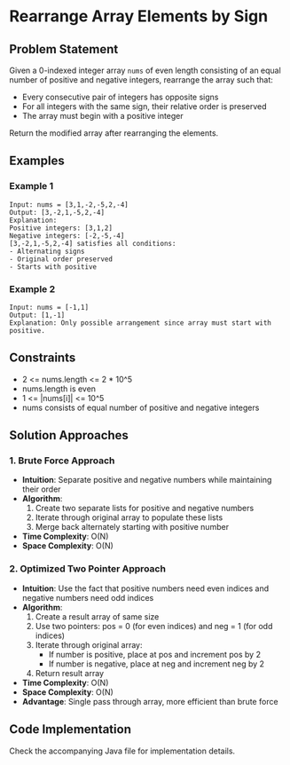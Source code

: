 # Rearrange Array Elements by Sign

## Problem Statement
Given a 0-indexed integer array `nums` of even length consisting of an equal number of positive and negative integers, rearrange the array such that:
- Every consecutive pair of integers has opposite signs
- For all integers with the same sign, their relative order is preserved
- The array must begin with a positive integer

Return the modified array after rearranging the elements.

## Examples

### Example 1
```
Input: nums = [3,1,-2,-5,2,-4]
Output: [3,-2,1,-5,2,-4]
Explanation: 
Positive integers: [3,1,2]
Negative integers: [-2,-5,-4]
[3,-2,1,-5,2,-4] satisfies all conditions:
- Alternating signs
- Original order preserved
- Starts with positive
```

### Example 2
```
Input: nums = [-1,1]
Output: [1,-1]
Explanation: Only possible arrangement since array must start with positive.
```

## Constraints
- 2 <= nums.length <= 2 * 10^5
- nums.length is even
- 1 <= |nums[i]| <= 10^5
- nums consists of equal number of positive and negative integers

## Solution Approaches

### 1. Brute Force Approach
- **Intuition**: Separate positive and negative numbers while maintaining their order
- **Algorithm**:
  1. Create two separate lists for positive and negative numbers
  2. Iterate through original array to populate these lists
  3. Merge back alternately starting with positive number
- **Time Complexity**: O(N) 
- **Space Complexity**: O(N)

### 2. Optimized Two Pointer Approach
- **Intuition**: Use the fact that positive numbers need even indices and negative numbers need odd indices
- **Algorithm**:
  1. Create a result array of same size
  2. Use two pointers: pos = 0 (for even indices) and neg = 1 (for odd indices)
  3. Iterate through original array:
     - If number is positive, place at pos and increment pos by 2
     - If number is negative, place at neg and increment neg by 2
  4. Return result array
- **Time Complexity**: O(N)
- **Space Complexity**: O(N)
- **Advantage**: Single pass through array, more efficient than brute force

## Code Implementation
Check the accompanying Java file for implementation details.
